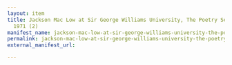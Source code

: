```yaml
---
layout: item
title: Jackson Mac Low at Sir George Williams University, The Poetry Series, 26 March
  1971 (2)
manifest_name: jackson-mac-low-at-sir-george-williams-university-the-poetry-series-26-march-1971-2-
permalink: jackson-mac-low-at-sir-george-williams-university-the-poetry-series-26-march-1971-2-
external_manifest_url: 

---
```

<!-- Add an essay or interpretive material below this line,
using HTML or markdown.  Do not modify this file above this line -->
